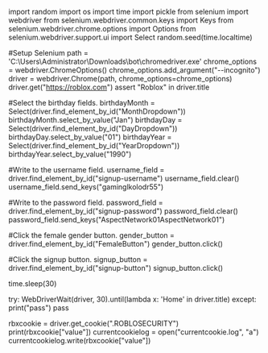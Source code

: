 import random
import os
import time
import pickle
from selenium import webdriver
from selenium.webdriver.common.keys import Keys
from selenium.webdriver.chrome.options import Options
from selenium.webdriver.support.ui import Select
random.seed(time.localtime)

#Setup Selenium
path = 'C:\\Users\\Administrator\\Downloads\\bot\\chromedriver.exe'
chrome_options = webdriver.ChromeOptions()
chrome_options.add_argument("--incognito")
driver = webdriver.Chrome(path, chrome_options=chrome_options)
driver.get("https://roblox.com")
assert "Roblox" in driver.title

#Select the birthday fields.
birthdayMonth = Select(driver.find_element_by_id("MonthDropdown"))
birthdayMonth.select_by_value("Jan")
birthdayDay = Select(driver.find_element_by_id("DayDropdown"))
birthdayDay.select_by_value("01")
birthdayYear = Select(driver.find_element_by_id("YearDropdown"))
birthdayYear.select_by_value("1990")

#Write to the username field.
username_field = driver.find_element_by_id("signup-username")
username_field.clear()
username_field.send_keys("gaminglkolodr55")

#Write to the password field.
password_field = driver.find_element_by_id("signup-password")
password_field.clear()
password_field.send_keys("AspectNetwork01AspectNetwork01")

#Click the female gender button.
gender_button = driver.find_element_by_id("FemaleButton")
gender_button.click()

#Click the signup button.
signup_button = driver.find_element_by_id("signup-button")
signup_button.click()

time.sleep(30)

try:
    WebDriverWait(driver, 30).until(lambda x: 'Home' in driver.title)
except:
    print("pass")
    pass

rbxcookie = driver.get_cookie(".ROBLOSECURITY")
print(rbxcookie["value"])
currentcookielog = open("currentcookie.log", "a")
currentcookielog.write(rbxcookie["value"])
